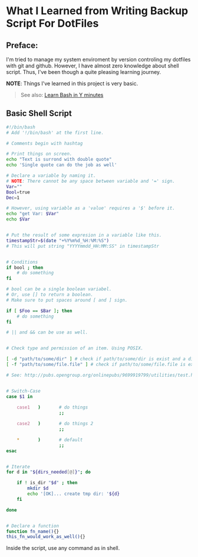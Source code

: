 # What I Learned from Writing Backup Script For DotFiles

## Preface:

I'm tried to manage my system enviroment by version controling my dotfiles with
git and github. However, I have almost zero knowledge about shell script. Thus,
I've been though a quite pleasing learning journey.


**NOTE**: Things I've learned in this project is very basic.

> See also: [Learn Bash in Y minutes](https://learnxinyminutes.com/docs/bash/)

## Basic Shell Script

```sh
#!/bin/bash
# Add '!/bin/bash' at the first line.

# Comments begin with hashtag

# Print things on screen.
echo "Text is surrond with double quote"
echo 'Single quote can do the job as well'

# Declare a variable by naming it.
# NOTE: There cannot be any space between variable and '=' sign.
Var=""
Bool=true
Dec=1

# However, using variable as a 'value' requires a '$' before it.
echo "get Var: $Var"
echo $Var


# Put the result of some expresion in a variable like this.
timestampStr=$(date "+%Y%m%d_%H:%M:%S")
# This will put string "YYYYmmdd_HH:MM:SS" in timestampStr


# Conditions
if bool ; then
    # do something
fi

# bool can be a single boolean variabel. 
# Or, use [] to return a boolean.
# Make sure to put spaces around [ and ] sign.

if [ $Foo == $Bar ]; then
    # do something
fi

# || and && can be use as well.


# Check type and permission of an item. Using POSIX.

[ -d "path/to/some/dir" ] # check if path/to/some/dir is exist and a directory.
[ -f "path/to/some/file.file" ] # check if path/to/some/file.file is exist and 

# See: http://pubs.opengroup.org/onlinepubs/9699919799/utilities/test.html


# Switch-Case 
case $1 in
    
    case1   )       # do things
                    ;;

    case2   )       # do things 2
                    ;;

    *       )       # default
                    ;;
esac


# Iterate
for d in "${dirs_needed[@]}"; do

    if ! is_dir "$d" ; then
        mkdir $d
        echo '[OK]... create tmp dir: '${d}
    fi

done


# Declare a function
function fn_name(){}
this_fn_would_work_as_well(){}


```

Inside the script, use any command as in shell.










